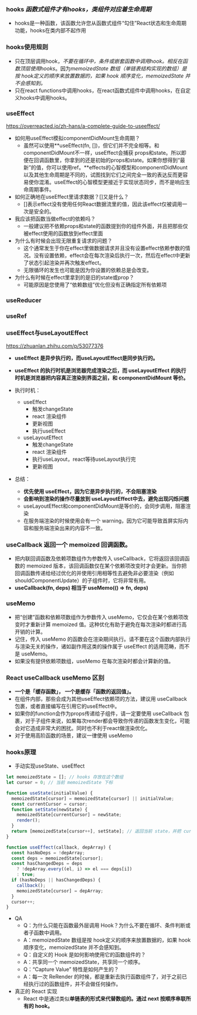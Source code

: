 ### hooks *函数式组件才有hooks，类组件对应着生命周期*
- hooks是一种函数，该函数允许您从函数式组件“勾住”React状态和生命周期功能，hooks在类内部不起作用
### hooks使用规则
- 只在顶层调用hook，*不要在循环中，条件或嵌套函数中调用hook。相反在函数顶层使用hooks*。因为*memoizedState 数组（单链表结构实现的数组）是按 hook定义的顺序来放置数据的，如果 hook 顺序变化，memoizedState 并不会感知到。*
- 只在react functions中调用hooks，在react函数式组件中调用hooks，在自定义hooks中调用hooks。

### useEffect
https://overreacted.io/zh-hans/a-complete-guide-to-useeffect/
- 如何用useEffect模拟componentDidMount生命周期？
  - 虽然可以使用**useEffect(fn, [])，但它们并不完全相等。和componentDidMount不一样，useEffect会捕获 props和state。所以即便在回调函数里，你拿到的还是初始的props和state。如果你想得到“最新”的值，你可以使用ref。**effects的心智模型和componentDidMount以及其他生命周期是不同的，试图找到它们之间完全一致的表达反而更容易使你混淆。useEffect的心智模型更接近于实现状态同步，而不是响应生命周期事件。
- 如何正确地在useEffect里请求数据？[]又是什么？
    - []表示effect没有使用任何React数据流里的值，因此该effect仅被调用一次是安全的。
- 我应该把函数当做effect的依赖吗？
    - 一般建议把不依赖props和state的函数提到你的组件外面，并且把那些仅被effect使用的函数放到effect里面
- 为什么有时候会出现无限重复请求的问题？
    - 这个通常发生于你在effect里做数据请求并且没有设置effect依赖参数的情况。没有设置依赖，effect会在每次渲染后执行一次，然后在effect中更新了状态引起渲染并再次触发effect。
    - 无限循环的发生也可能是因为你设置的依赖总是会改变。
- 为什么有时候在effect里拿到的是旧的state或prop？
    - 可能原因是您使用了“依赖数组”优化但没有正确指定所有依赖项

### useReducer
### useRef
### useEffect与useLayoutEffect
https://zhuanlan.zhihu.com/p/53077376
- **useEffect 是异步执行的，而useLayoutEffect是同步执行的。**
- **useEffect 的执行时机是浏览器完成渲染之后，而 useLayoutEffect 的执行时机是浏览器把内容真正渲染到界面之前，和 componentDidMount 等价。**
- 执行时机：
  - useEffect
    - 触发changeState
    - react 渲染组件
    - 更新视图
    - 执行useEffect
  - useLayoutEffect
    - 触发changeState
    - react 渲染组件
    - 执行useLayout，react等待useLayout执行完
    - 更新视图

- 总结：
  - **优先使用 useEffect，因为它是异步执行的，不会阻塞渲染**
  - **会影响到渲染的操作尽量放到 useLayoutEffect中去，避免出现闪烁问题**
  - useLayoutEffect和componentDidMount是等价的，会同步调用，阻塞渲染
  - 在服务端渲染的时候使用会有一个 warning，因为它可能导致首屏实际内容和服务端渲染出来的内容不一致。

### useCallback 返回一个 memoized 回调函数。
- 把内联回调函数及依赖项数组作为参数传入 useCallback，它将返回该回调函数的 memoized 版本，该回调函数仅在某个依赖项改变时才会更新。当你把回调函数传递给经过优化的并使用引用相等性去避免非必要渲染（例如 shouldComponentUpdate）的子组件时，它将非常有用。
- **useCallback(fn, deps) 相当于 useMemo(() => fn, deps)**

### useMemo
- 把“创建”函数和依赖项数组作为参数传入 useMemo，它仅会在某个依赖项改变时才重新计算 memoized 值。这种优化有助于避免在每次渲染时都进行高开销的计算。
- 记住，传入 useMemo 的函数会在渲染期间执行。请不要在这个函数内部执行与渲染无关的操作，诸如副作用这类的操作属于 useEffect 的适用范畴，而不是 useMemo。
- 如果没有提供依赖项数组，useMemo 在每次渲染时都会计算新的值。

### React useCallback useMemo 区别
- **一个是「缓存函数」， 一个是缓存「函数的返回值」。**
- 在组件内部，那些会成为其他useEffect依赖项的方法，建议用 useCallback 包裹，或者直接编写在引用它的useEffect中。
- 如果你的function会作为props传递给子组件，请一定要使用 useCallback 包裹，对于子组件来说，如果每次render都会导致你传递的函数发生变化，可能会对它造成非常大的困扰。同时也不利于react做渲染优化。
- 对于使用高阶函数的场景，建议一律使用 useMemo

### hooks原理
- 手动实现useState、useEffect
```js
let memoizedState = []; // hooks 存放在这个数组
let cursor = 0; // 当前 memoizedState 下标

function useState(initialValue) {
  memoizedState[cursor] = memoizedState[cursor] || initialValue;
  const currentCursor = cursor;
  function setState(newState) {
    memoizedState[currentCursor] = newState;
    render();
  }
  return [memoizedState[cursor++], setState]; // 返回当前 state，并把 cursor 加 1
}

function useEffect(callback, depArray) {
  const hasNoDeps = !depArray;
  const deps = memoizedState[cursor];
  const hasChangedDeps = deps
    ? !depArray.every((el, i) => el === deps[i])
    : true;
  if (hasNoDeps || hasChangedDeps) {
    callback();
    memoizedState[cursor] = depArray;
  }
  cursor++;
}
```
- QA
    - Q：为什么只能在函数最外层调用 Hook？为什么不要在循环、条件判断或者子函数中调用。
    - A：memoizedState 数组是按 hook定义的顺序来放置数据的，如果 hook 顺序变化，memoizedState 并不会感知到。
    - Q：自定义的 Hook 是如何影响使用它的函数组件的？
    - A：共享同一个 memoizedState，共享同一个顺序。
    - Q：“Capture Value” 特性是如何产生的？
    - A：每一次 ReRender 的时候，都是重新去执行函数组件了，对于之前已经执行过的函数组件，并不会做任何操作。
- 真正的 React 实现
    - React 中是通过类似**单链表的形式来代替数组的。通过 next 按顺序串联所有的 hook。**